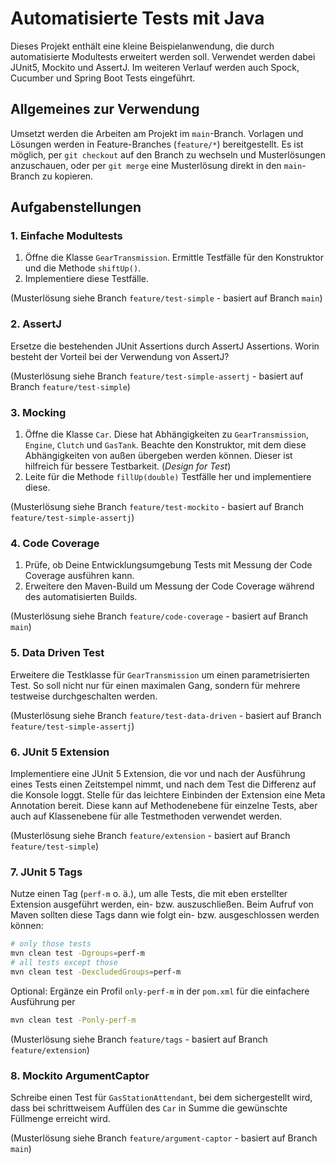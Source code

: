 # Automatisierte Tests mit Java

Dieses Projekt enthält eine kleine Beispielanwendung, die durch automatisierte Modultests 
erweitert werden soll. Verwendet werden dabei JUnit5, Mockito und AssertJ. Im weiteren Verlauf
werden auch Spock, Cucumber und Spring Boot Tests eingeführt.

## Allgemeines zur Verwendung

Umsetzt werden die Arbeiten am Projekt im `main`-Branch. Vorlagen und Lösungen werden in 
Feature-Branches (`feature/*`) bereitgestellt. Es ist möglich, per `git checkout` auf den Branch
zu wechseln und Musterlösungen anzuschauen, oder per `git merge` eine Musterlösung direkt in den
`main`-Branch zu kopieren.

## Aufgabenstellungen

### 1. Einfache Modultests

1. Öffne die Klasse `GearTransmission`. Ermittle Testfälle für den Konstruktor 
   und die Methode `shiftUp()`.
2. Implementiere diese Testfälle.

(Musterlösung siehe Branch `feature/test-simple` - basiert auf Branch `main`)

### 2. AssertJ

Ersetze die bestehenden JUnit Assertions durch AssertJ Assertions. Worin besteht der Vorteil bei der Verwendung von AssertJ?

(Musterlösung siehe Branch `feature/test-simple-assertj` - basiert auf Branch `feature/test-simple`)

### 3. Mocking

1. Öffne die Klasse `Car`. Diese hat Abhängigkeiten zu `GearTransmission`, `Engine`, 
   `Clutch` und `GasTank`. Beachte den Konstruktor, mit dem diese Abhängigkeiten von 
   außen übergeben werden können. Dieser ist hilfreich für bessere Testbarkeit.
   (*Design for Test*)
2. Leite für die Methode `fillUp(double)` Testfälle her und implementiere diese.

(Musterlösung siehe Branch `feature/test-mockito` - basiert auf Branch `feature/test-simple-assertj`)

### 4. Code Coverage

1. Prüfe, ob Deine Entwicklungsumgebung Tests mit Messung der Code Coverage ausführen kann.
2. Erweitere den Maven-Build um Messung der Code Coverage während des automatisierten Builds.

(Musterlösung siehe Branch `feature/code-coverage` - basiert auf Branch `main`)

### 5. Data Driven Test

Erweitere die Testklasse für `GearTransmission` um einen parametrisierten Test.
So soll nicht nur für einen maximalen Gang, sondern für mehrere testweise durchgeschalten werden.

(Musterlösung siehe Branch `feature/test-data-driven` - basiert auf Branch `feature/test-simple-assertj`)

### 6. JUnit 5 Extension

Implementiere eine JUnit 5 Extension, die vor und nach der Ausführung eines Tests einen
Zeitstempel nimmt, und nach dem Test die Differenz auf die Konsole loggt. Stelle für das leichtere 
Einbinden der Extension eine Meta Annotation bereit. Diese kann auf Methodenebene für einzelne Tests,
aber auch auf Klassenebene für alle Testmethoden verwendet werden.

(Musterlösung siehe Branch `feature/extension` - basiert auf Branch `feature/test-simple`)

### 7. JUnit 5 Tags

Nutze einen Tag (`perf-m` o. ä.), um alle Tests, die mit eben erstellter Extension ausgeführt werden, ein- bzw. auszuschließen.
Beim Aufruf von Maven sollten diese Tags dann wie folgt ein- bzw. ausgeschlossen werden können:

```bash
# only those tests
mvn clean test -Dgroups=perf-m
# all tests except those
mvn clean test -DexcludedGroups=perf-m
```

Optional: Ergänze ein Profil `only-perf-m` in der `pom.xml` für die einfachere Ausführung per 

```bash
mvn clean test -Ponly-perf-m
```

(Musterlösung siehe Branch `feature/tags` - basiert auf Branch `feature/extension`)

### 8. Mockito ArgumentCaptor

Schreibe einen Test für `GasStationAttendant`, bei dem sichergestellt wird, dass bei schrittweisem Auffülen des `Car` in Summe
die gewünschte Füllmenge erreicht wird.

(Musterlösung siehe Branch `feature/argument-captor` - basiert auf Branch `main`)
